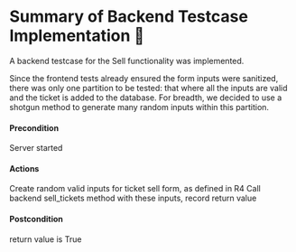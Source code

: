 # Summary of Backend Testcase Implementation :100:
A backend testcase for the Sell functionality was implemented. 

Since the frontend tests already ensured the form inputs were sanitized, there was only one partition to be tested: 
that where all the inputs are valid and the ticket is added to the database. For breadth, we decided to use a shotgun 
method to generate many random inputs within this partition. 

#### Precondition
Server started

#### Actions
Create random valid inputs for ticket sell form, as defined in R4
Call backend sell_tickets method with these inputs, record return value

#### Postcondition
return value is True